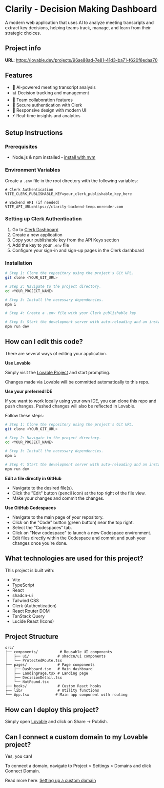 # Clarily - Decision Making Dashboard

A modern web application that uses AI to analyze meeting transcripts and extract key decisions, helping teams track, manage, and learn from their strategic choices.

## Project info

**URL**: https://lovable.dev/projects/96ae88ad-7e81-41d3-ba71-f620f8edaa70

## Features

- 🤖 AI-powered meeting transcript analysis
- 📊 Decision tracking and management
- 👥 Team collaboration features
- 🔐 Secure authentication with Clerk
- 📱 Responsive design with modern UI
- ⚡ Real-time insights and analytics

## Setup Instructions

### Prerequisites

- Node.js & npm installed - [install with nvm](https://github.com/nvm-sh/nvm#installing-and-updating)

### Environment Variables

Create a `.env` file in the root directory with the following variables:

```env
# Clerk Authentication
VITE_CLERK_PUBLISHABLE_KEY=your_clerk_publishable_key_here

# Backend API (if needed)
VITE_API_URL=https://clarily-backend-temp.onrender.com
```

### Setting up Clerk Authentication

1. Go to [Clerk Dashboard](https://dashboard.clerk.com/)
2. Create a new application
3. Copy your publishable key from the API Keys section
4. Add the key to your `.env` file
5. Configure your sign-in and sign-up pages in the Clerk dashboard

### Installation

```sh
# Step 1: Clone the repository using the project's Git URL.
git clone <YOUR_GIT_URL>

# Step 2: Navigate to the project directory.
cd <YOUR_PROJECT_NAME>

# Step 3: Install the necessary dependencies.
npm i

# Step 4: Create a .env file with your Clerk publishable key

# Step 5: Start the development server with auto-reloading and an instant preview.
npm run dev
```

## How can I edit this code?

There are several ways of editing your application.

**Use Lovable**

Simply visit the [Lovable Project](https://lovable.dev/projects/96ae88ad-7e81-41d3-ba71-f620f8edaa70) and start prompting.

Changes made via Lovable will be committed automatically to this repo.

**Use your preferred IDE**

If you want to work locally using your own IDE, you can clone this repo and push changes. Pushed changes will also be reflected in Lovable.

Follow these steps:

```sh
# Step 1: Clone the repository using the project's Git URL.
git clone <YOUR_GIT_URL>

# Step 2: Navigate to the project directory.
cd <YOUR_PROJECT_NAME>

# Step 3: Install the necessary dependencies.
npm i

# Step 4: Start the development server with auto-reloading and an instant preview.
npm run dev
```

**Edit a file directly in GitHub**

- Navigate to the desired file(s).
- Click the "Edit" button (pencil icon) at the top right of the file view.
- Make your changes and commit the changes.

**Use GitHub Codespaces**

- Navigate to the main page of your repository.
- Click on the "Code" button (green button) near the top right.
- Select the "Codespaces" tab.
- Click on "New codespace" to launch a new Codespace environment.
- Edit files directly within the Codespace and commit and push your changes once you're done.

## What technologies are used for this project?

This project is built with:

- Vite
- TypeScript
- React
- shadcn-ui
- Tailwind CSS
- Clerk (Authentication)
- React Router DOM
- TanStack Query
- Lucide React (Icons)

## Project Structure

```
src/
├── components/          # Reusable UI components
│   ├── ui/             # shadcn/ui components
│   └── ProtectedRoute.tsx
├── pages/              # Page components
│   ├── Dashboard.tsx   # Main dashboard
│   ├── LandingPage.tsx # Landing page
│   ├── DecisionDetail.tsx
│   └── NotFound.tsx
├── hooks/              # Custom React hooks
├── lib/                # Utility functions
└── App.tsx            # Main app component with routing
```

## How can I deploy this project?

Simply open [Lovable](https://lovable.dev/projects/96ae88ad-7e81-41d3-ba71-f620f8edaa70) and click on Share -> Publish.

## Can I connect a custom domain to my Lovable project?

Yes, you can!

To connect a domain, navigate to Project > Settings > Domains and click Connect Domain.

Read more here: [Setting up a custom domain](https://docs.lovable.dev/tips-tricks/custom-domain#step-by-step-guide)

